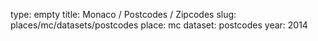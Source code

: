 type: empty
title: Monaco / Postcodes / Zipcodes
slug: places/mc/datasets/postcodes
place: mc
dataset: postcodes
year: 2014
